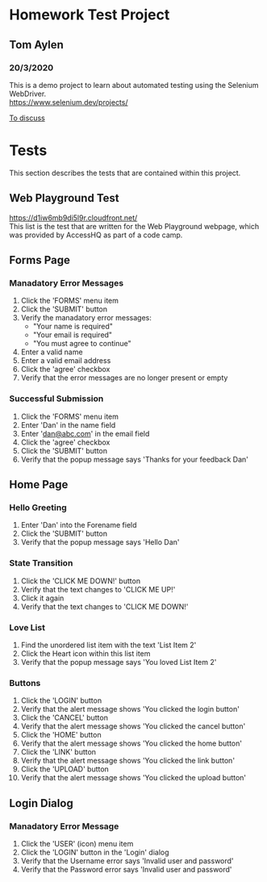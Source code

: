 # Homework Test Project
## Tom Aylen
### 20/3/2020  

This is a demo project to learn about automated testing using the Selenium WebDriver.  
https://www.selenium.dev/projects/

[To discuss](discussion.md)

# Tests
This section describes the tests that are contained within this project.
## Web Playground Test
https://d1iw6mb9di5l9r.cloudfront.net/  
This list is the test that are written for the Web Playground webpage, which was provided by AccessHQ as part of a code camp.

## Forms Page

### Manadatory Error Messages
1. Click the 'FORMS' menu item
2. Click the 'SUBMIT' button
3. Verify the manadatory error messages:
    - "Your name is required"
    - "Your email is required"
    - "You must agree to continue"
4. Enter a valid name
5. Enter a valid email address
6. Click the 'agree' checkbox
7. Verify that the error messages are no longer present or empty

### Successful Submission
1. Click the 'FORMS' menu item
2. Enter 'Dan' in the name field
3. Enter 'dan@abc.com' in the email field
4. Click the 'agree' checkbox
5. Click the 'SUBMIT' button
6. Verify that the popup message says 'Thanks for your feedback Dan'

## Home Page

### Hello Greeting
1. Enter 'Dan' into the Forename field
2. Click the 'SUBMIT' button
3. Verify that the popup message says 'Hello Dan'

### State Transition
1. Click the 'CLICK ME DOWN!' button
2. Verify that the text changes to 'CLICK ME UP!'
3. Click it again
4. Verify that the text changes to 'CLICK ME DOWN!'

### Love List
1. Find the unordered list item with the text 'List Item 2'
2. Click the Heart icon within this list item
3. Verify that the popup message says 'You loved List Item 2'

### Buttons
1. Click the 'LOGIN' button
2. Verify that the alert message shows 'You clicked the login button'
3. Click the 'CANCEL' button
4. Verify that the alert message shows 'You clicked the cancel button'
5. Click the 'HOME' button
6. Verify that the alert message shows 'You clicked the home button'
7. Click the 'LINK' button
4. Verify that the alert message shows 'You clicked the link button'
5. Click the 'UPLOAD' button
6. Verify that the alert message shows 'You clicked the upload button'

## Login Dialog

### Manadatory Error Message
1. Click the 'USER' (icon) menu item
2. Click the 'LOGIN' button in the 'Login' dialog
3. Verify that the Username error says 'Invalid user and password'
4. Verify that the Password error says 'Invalid user and password'